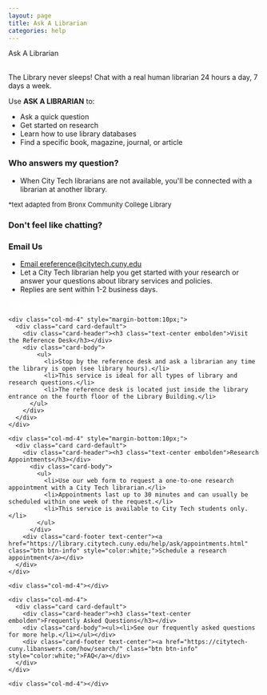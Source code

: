 ```yaml
---
layout: page
title: Ask A Librarian
categories: help
---
```

<div class="card card-info">
    <div class="card-header ">Ask A Librarian</div>
    <div class="card-body">
      <script type="text/javascript" src="https://v2.libanswers.com/load_chat.php?hash=0ca39056181fa1e6cf683396f20ae78c"></script>
      <div id="libchat_0ca39056181fa1e6cf683396f20ae78c">&nbsp;</div>
    </div>
  </div>

  <p>The Library never sleeps! Chat with a real human librarian 24 hours a day, 7 days a week.</p>
  <p>Use <strong>ASK A LIBRARIAN</strong> to:</p>

  <ul>
    <li>Ask a quick question</li>
    <li>Get started on research</li>
    <li>Learn how to use library databases</li>
    <li>Find a specific book, magazine, journal, or article</li>
  </ul>
  
  <h3>Who answers my question?</h3>
  <ul>
    <li>When City Tech librarians are not available, you'll be connected with a librarian at another library.</li>
  </ul>
  <p style="font-size: small;">*text adapted from Bronx Community College Library</p>

  <h3 class="embolden">Don't feel like chatting?</h3>
  <div class="row">
    <div class="col-md-4" style="margin-bottom:10px;">
      <div class="card card-default">
        <div class="card-header"><h3 class="text-center embolden">Email Us</h3></div>
          <div class="card-body">
            <ul>
              <li><a href="mailto:ereference@citytech.cuny.edu" style="text-decoration: underline;">Email ereference@citytech.cuny.edu</a> </li>
              <li>Let a City Tech librarian help you get started with your research or answer your questions about library services and policies.</li>
              <li>Replies are sent within 1-2 business days.</li>
            </ul>
          </div>
        <div class="card-footer text-center"><a href="https://library.citytech.cuny.edu/help/ask/webForm.php" class="btn btn-info" style="color:white;">Ask a librarian over email</a></div>
      </div>
    </div>

    <div class="col-md-4" style="margin-bottom:10px;">
      <div class="card card-default">
        <div class="card-header"><h3 class="text-center embolden">Visit the Reference Desk</h3></div>
        <div class="card-body">
            <ul>
              <li>Stop by the reference desk and ask a librarian any time the library is open (see library hours).</li>
              <li>This service is ideal for all types of library and research questions.</li>
              <li>The reference desk is located just inside the library entrance on the fourth floor of the Library Building.</li>
          </ul>
        </div>
      </div>
    </div>

    <div class="col-md-4" style="margin-bottom:10px;">
      <div class="card card-default">
        <div class="card-header"><h3 class="text-center embolden">Research Appointments</h3></div>
          <div class="card-body">
            <ul>    
              <li>Use our web form to request a one-to-one research appointment with a City Tech librarian.</li>
              <li>Appointments last up to 30 minutes and can usually be scheduled within one week of the request.</li>
              <li>This service is available to City Tech students only.</li>
            </ul>
          </div>
        <div class="card-footer text-center"><a href="https://library.citytech.cuny.edu/help/ask/appointments.html" class="btn btn-info" style="color:white;">Schedule a research appointment</a></div>
      </div>
    </div>
  </div><!-- row-->

  <div class="row" style="margin-top:10px;">

    <div class="col-md-4"></div>

    <div class="col-md-4">
      <div class="card card-default">
        <div class="card-header"><h3 class="text-center embolden">Frequently Asked Questions</h3></div>
        <div class="card-body"><ul><li>See our frequently asked questions for more help.</li></ul></div>
        <div class="card-footer text-center"><a href="https://citytech-cuny.libanswers.com/how/search/" class="btn btn-info" style="color:white;">FAQ</a></div>
      </div>
    </div>

    <div class="col-md-4"></div>

  </div><!--row-->
